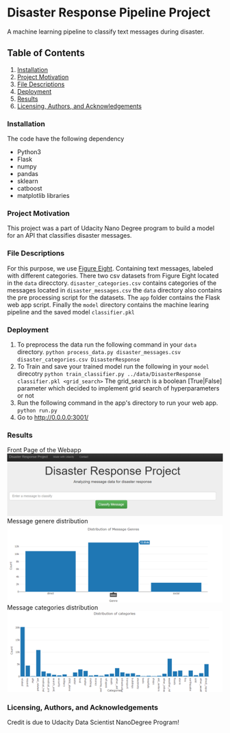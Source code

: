 # Disaster Response Pipeline Project
A machine learning pipeline to classify text messages during disaster. 
## Table of Contents
1. [Installation](###installation)
2. [Project Motivation](###project-motivation)
3. [File Descriptions](###file-descriptions)
4. [Deployment](###Deployment)
5. [Results](###Results)
6. [Licensing, Authors, and Acknowledgements](###licensing,-authors,-and-acknowledgements)

### Installation
The code  have the following dependency
* Python3
* Flask
* numpy 
* pandas 
* sklearn
* catboost
* matplotlib libraries

### Project Motivation
This project was a part of Udacity Nano Degree program to build a model for an API that classifies disaster messages.

### File Descriptions
For this purpose, we use [Figure Eight](https://appen.com/). Containing text messages, labeled with different categories.
There two csv datasets from Figure Eight located in the `data` direcctory. `disaster_categories.csv` contains categories of the messages located in `disaster_messages.csv`
the `data` directory also contains the pre processing script for the datasets. The `app` folder contains the Flask web app script. Finally the `model` directory contains the machine learing pipeline and the saved model `classifier.pkl`

### Deployment
1. To preprocess the data run the following command in your `data` directory.
`python process_data.py disaster_messages.csv disaster_categories.csv DisasterResponse`
2. To Train and save your trained model run the following in your `model` direcotry
`python train_classifier.py ../data/DisasterResponse classifier.pkl <grid_search>`
The grid_search is a boolean [True|False] parameter which decided to implement grid search of hyperparameters or not 
3. Run the following command in the app's directory to run your web app.
    `python run.py`
4. Go to http://0.0.0.0:3001/

### Results
Front Page of the Webapp
![Front Page](imgs/front_page.PNG) 
Message genere distribution
![Message Geners](imgs/message_genres_dist.PNG) 
Message categories distribution
![Categories Distribution](imgs/categories_dist.PNG) 

### Licensing, Authors, and Acknowledgements
Credit is due to Udacity Data Scientist NanoDegree Program!
